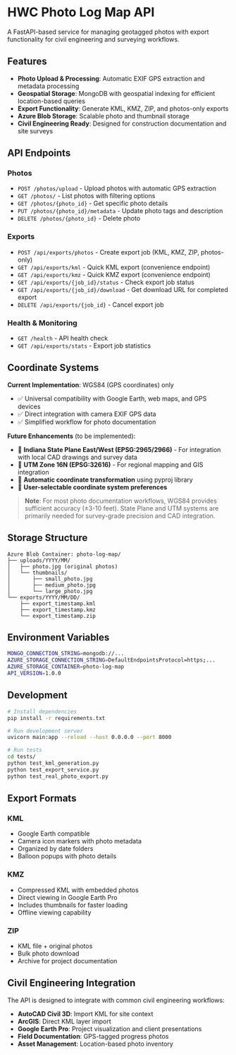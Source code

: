 # HWC Photo Log Map API

A FastAPI-based service for managing geotagged photos with export functionality for civil engineering and surveying workflows.

## Features

- **Photo Upload & Processing**: Automatic EXIF GPS extraction and metadata processing
- **Geospatial Storage**: MongoDB with geospatial indexing for efficient location-based queries
- **Export Functionality**: Generate KML, KMZ, ZIP, and photos-only exports
- **Azure Blob Storage**: Scalable photo and thumbnail storage
- **Civil Engineering Ready**: Designed for construction documentation and site surveys

## API Endpoints

### Photos

- `POST /photos/upload` - Upload photos with automatic GPS extraction
- `GET /photos/` - List photos with filtering options
- `GET /photos/{photo_id}` - Get specific photo details
- `PUT /photos/{photo_id}/metadata` - Update photo tags and description
- `DELETE /photos/{photo_id}` - Delete photo

### Exports

- `POST /api/exports/photos` - Create export job (KML, KMZ, ZIP, photos-only)
- `GET /api/exports/kml` - Quick KML export (convenience endpoint)
- `GET /api/exports/kmz` - Quick KMZ export (convenience endpoint)
- `GET /api/exports/{job_id}/status` - Check export job status
- `GET /api/exports/{job_id}/download` - Get download URL for completed export
- `DELETE /api/exports/{job_id}` - Cancel export job

### Health & Monitoring

- `GET /health` - API health check
- `GET /api/exports/stats` - Export job statistics

## Coordinate Systems

**Current Implementation**: WGS84 (GPS coordinates) only

- ✅ Universal compatibility with Google Earth, web maps, and GPS devices
- ✅ Direct integration with camera EXIF GPS data
- ✅ Simplified workflow for photo documentation

**Future Enhancements** (to be implemented):

- 🔄 **Indiana State Plane East/West (EPSG:2965/2966)** - For integration with local CAD drawings and survey data
- 🔄 **UTM Zone 16N (EPSG:32616)** - For regional mapping and GIS integration
- 🔄 **Automatic coordinate transformation** using pyproj library
- 🔄 **User-selectable coordinate system preferences**

> **Note**: For most photo documentation workflows, WGS84 provides sufficient accuracy (±3-10 feet). State Plane and UTM systems are primarily needed for survey-grade precision and CAD integration.

## Storage Structure

```
Azure Blob Container: photo-log-map/
├── uploads/YYYY/MM/
│   ├── photo.jpg (original photos)
│   └── thumbnails/
│       ├── small_photo.jpg
│       ├── medium_photo.jpg
│       └── large_photo.jpg
└── exports/YYYY/MM/DD/
    ├── export_timestamp.kml
    ├── export_timestamp.kmz
    └── export_timestamp.zip
```

## Environment Variables

```bash
MONGO_CONNECTION_STRING=mongodb://...
AZURE_STORAGE_CONNECTION_STRING=DefaultEndpointsProtocol=https;...
AZURE_STORAGE_CONTAINER=photo-log-map
API_VERSION=1.0.0
```

## Development

```bash
# Install dependencies
pip install -r requirements.txt

# Run development server
uvicorn main:app --reload --host 0.0.0.0 --port 8000

# Run tests
cd tests/
python test_kml_generation.py
python test_export_service.py
python test_real_photo_export.py
```

## Export Formats

### KML

- Google Earth compatible
- Camera icon markers with photo metadata
- Organized by date folders
- Balloon popups with photo details

### KMZ

- Compressed KML with embedded photos
- Direct viewing in Google Earth Pro
- Includes thumbnails for faster loading
- Offline viewing capability

### ZIP

- KML file + original photos
- Bulk photo download
- Archive for project documentation

## Civil Engineering Integration

The API is designed to integrate with common civil engineering workflows:

- **AutoCAD Civil 3D**: Import KML for site context
- **ArcGIS**: Direct KML layer import
- **Google Earth Pro**: Project visualization and client presentations
- **Field Documentation**: GPS-tagged progress photos
- **Asset Management**: Location-based photo inventory
